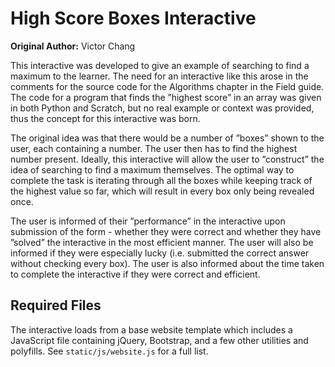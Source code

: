 # High Score Boxes Interactive

**Original Author:** Victor Chang

This interactive was developed to give an example of searching to find a maximum
to the learner. The need for an interactive like this arose in the comments
for the source code for the Algorithms chapter in the Field guide. The code for
a program that finds the ”highest score” in an array was given in both Python
and Scratch, but no real example or context was provided, thus the concept for
this interactive was born.

The original idea was that there would be a number of ”boxes” shown to the
user, each containing a number. The user then has to find the highest number
present. Ideally, this interactive will allow the user to ”construct”
the idea of searching to find a maximum themselves. The optimal way
to complete the task is iterating through all the boxes while keeping track of
the highest value so far, which will result in every box only being revealed once.

The user is informed of their ”performance” in the interactive upon
submission of the form - whether they were correct and whether they have
”solved” the interactive in the most efficient manner. The user will also be
informed if they were especially lucky (i.e. submitted the correct answer
without checking every box). The user is also informed about the time
taken to complete the interactive if they were correct and efficient.

## Required Files

The interactive loads from a base website template which includes a JavaScript file containing jQuery, Bootstrap, and a few other utilities and polyfills.
See `static/js/website.js` for a full list.
